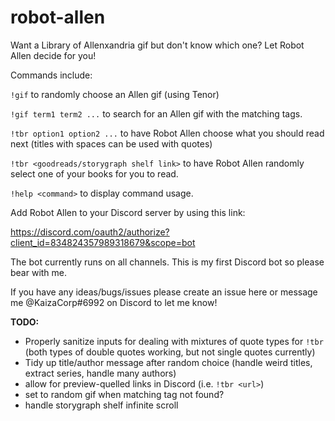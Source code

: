 # robot-allen

Want a Library of Allenxandria gif but don't know which one? Let Robot Allen decide for you!

Commands include:

`!gif` to randomly choose an Allen gif (using Tenor)


`!gif term1 term2 ...` to search for an Allen gif with the matching tags.

`!tbr option1 option2 ...` to have Robot Allen choose what you should read next (titles with spaces can be used with quotes)

`!tbr <goodreads/storygraph shelf link>` to have Robot Allen randomly select one of your books for you to read.

`!help <command>` to display command usage.


Add Robot Allen to your Discord server by using this link:

https://discord.com/oauth2/authorize?client_id=834824357989318679&scope=bot

The bot currently runs on all channels. This is my first Discord bot so please bear with me.

If you have any ideas/bugs/issues please create an issue here or message me @KaizaCorp#6992 on Discord to let me know! 

**TODO:**

+ Properly sanitize inputs for dealing with mixtures of quote types for `!tbr` (both types of double quotes working, but not single quotes currently)
+ Tidy up title/author message after random choice (handle weird titles, extract series, handle many authors)
+ allow for preview-quelled links in Discord (i.e. `!tbr <url>`)
+ set to random gif when matching tag not found?
+ handle storygraph shelf infinite scroll
